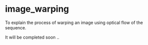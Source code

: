 # image_warping
To explain the process of warping an image using optical flow of the sequence.

It will be completed soon ..
